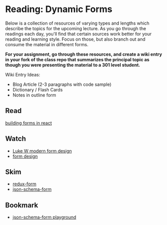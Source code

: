 # Reading: Dynamic Forms

Below is a collection of resources of varying types and lengths which describe the topics for the upcoming lecture.  As you go through the readings each day, you'll find that certain sources work better for your reading and learning style. Focus on those, but also branch out and consume the material in different forms.

**For your assignment, go through these resources, and create a wiki entry in your fork of the class repo that summarizes the principal topic as though you were presenting the material to a 301 level student.**

Wiki Entry Ideas:
* Blog Article (2-3 paragraphs with code sample)
* Dictionary / Flash Cards
* Notes in outline form

## Read
[building forms in react](https://www.codementor.io/blizzerand/building-forms-using-react-everything-you-need-to-know-iz3eyoq4y)

## Watch
* [Luke W modern form design](https://channel9.msdn.com/Events/MIX/MIX10/EX03)
* [form design](https://www.youtube.com/watch?v=hPS7LUW7SlA)

## Skim
* [redux-form](https://redux-form.com/)
* [json-schema-form](https://github.com/mozilla-services/react-jsonschema-form)

## Bookmark
* [json-schema-form playground](https://mozilla-services.github.io/react-jsonschema-form/)


